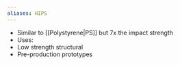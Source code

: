 ```yaml
---
aliases: HIPS
---
```


 - Similar to [[Polystyrene|PS]] but 7x the impact strength
 - Uses:
  - Low strength structural
  - Pre-production prototypes